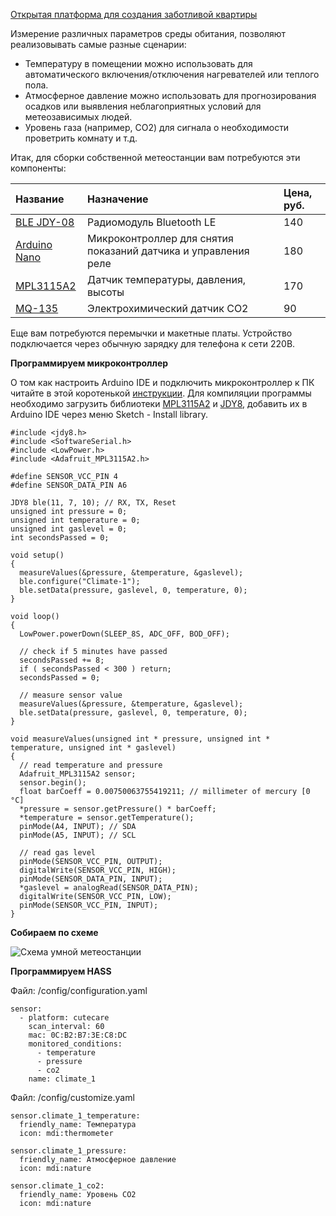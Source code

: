 [Открытая платформа для создания заботливой квартиры](http://cutecare.ru)

Измерение различных параметров среды обитания, позволяют реализовывать самые разные сценарии:

* Температуру в помещении можно использовать для автоматического включения/отключения нагревателей или теплого пола.
* Атмосферное давление можно использовать для прогнозирования осадков или выявления неблагоприятных условий для метеозависимых людей.
* Уровень газа (например, CO2) для сигнала о необходимости проветрить комнату и т.д.

Итак, для сборки собственной метеостанции вам потребуются эти компоненты:

|Название|Назначение|Цена, руб.|
| :----------- |:----------- |:----------- |
|[BLE JDY-08](https://rover.ebay.com/rover/1/711-53200-19255-0/1?icep_id=114&ipn=icep&toolid=20004&campid=5338218090&mpre=https%3A%2F%2Fwww.ebay.com%2Fitm%2FBluetooth-4-0-BLE-Low-Power-CC2541-JDY-08-Support-Airsync-iBeacon-Module%2F322511962233%3FssPageName%3DSTRK%253AMEBIDX%253AIT%26_trksid%3Dp2057872.m2749.l2649)|Радиомодуль Bluetooth LE|140|
|[Arduino Nano](https://www.ebay.com/itm/Nano-V3-0-ATmega328P-CH340G-5V-16M-MINI-USB-Nano-V3-0-Compatible-to-Arduino/253141071056?ssPageName=STRK%3AMEBIDX%3AIT&_trksid=p2057872.m2749.l2649)|Микроконтроллер для снятия показаний датчика и управления реле|180|
|[MPL3115A2](https://rover.ebay.com/rover/1/711-53200-19255-0/1?icep_id=114&ipn=icep&toolid=20004&campid=5338218090&mpre=https%3A%2F%2Fwww.ebay.com%2Fitm%2FMPL3115A2-IIC-I2C-Intelligent-Temperature-Pressure-Altitude-Sensor-For-Arduino%2F401347699449%3FssPageName%3DSTRK%253AMEBIDX%253AIT%26_trksid%3Dp2057872.m2749.l2649)|Датчик температуры, давления, высоты|170|
|[MQ-135](https://rover.ebay.com/rover/1/711-53200-19255-0/1?icep_id=114&ipn=icep&toolid=20004&campid=5338218090&mpre=https%3A%2F%2Fwww.ebay.com%2Fitm%2F2PCS-MQ135-MQ-135-Air-Quality-Sensor-Hazardous-Gas-Detection-Module-Arduino%2F181846910843%3FssPageName%3DSTRK%253AMEBIDX%253AIT%26_trksid%3Dp2057872.m2749.l2649)|Электрохимический датчик CO2|90|

Еще вам потребуются перемычки и макетные платы. Устройство подключается через обычную зарядку для телефона к сети 220В.

**Программируем микроконтроллер**

О том как настроить Arduino IDE и подключить микроконтроллер к ПК читайте в этой коротенькой [инструкции](http://cutecare.readthedocs.io/ru/master/%D0%9C%D0%B8%D0%BA%D1%80%D0%BE%D0%BA%D0%BE%D0%BD%D1%82%D1%80%D0%BE%D0%BB%D0%BB%D0%B5%D1%80%D1%8B/#arduino-nano).
Для компиляции программы необходимо загрузить библиотеки [MPL3115A2](https://github.com/adafruit/Adafruit_MPL3115A2_Library/archive/master.zip) и [JDY8](https://github.com/cutecare/jdy8/archive/master.zip), добавить их в Arduino IDE через меню Sketch - Install library.

```
#include <jdy8.h>
#include <SoftwareSerial.h>
#include <LowPower.h>
#include <Adafruit_MPL3115A2.h>

#define SENSOR_VCC_PIN 4
#define SENSOR_DATA_PIN A6

JDY8 ble(11, 7, 10); // RX, TX, Reset
unsigned int pressure = 0;
unsigned int temperature = 0;
unsigned int gaslevel = 0;
int secondsPassed = 0;

void setup() 
{
  measureValues(&pressure, &temperature, &gaslevel);
  ble.configure("Climate-1");
  ble.setData(pressure, gaslevel, 0, temperature, 0);
}

void loop() 
{
  LowPower.powerDown(SLEEP_8S, ADC_OFF, BOD_OFF);

  // check if 5 minutes have passed
  secondsPassed += 8;
  if ( secondsPassed < 300 ) return;
  secondsPassed = 0;

  // measure sensor value
  measureValues(&pressure, &temperature, &gaslevel);
  ble.setData(pressure, gaslevel, 0, temperature, 0);
}

void measureValues(unsigned int * pressure, unsigned int * temperature, unsigned int * gaslevel) 
{
  // read temperature and pressure
  Adafruit_MPL3115A2 sensor;
  sensor.begin();
  float barCoeff = 0.00750063755419211; // millimeter of mercury [0 °C]
  *pressure = sensor.getPressure() * barCoeff;
  *temperature = sensor.getTemperature();
  pinMode(A4, INPUT); // SDA
  pinMode(A5, INPUT); // SCL

  // read gas level  
  pinMode(SENSOR_VCC_PIN, OUTPUT);
  digitalWrite(SENSOR_VCC_PIN, HIGH);
  pinMode(SENSOR_DATA_PIN, INPUT);
  *gaslevel = analogRead(SENSOR_DATA_PIN);
  digitalWrite(SENSOR_VCC_PIN, LOW);
  pinMode(SENSOR_VCC_PIN, INPUT);
}
```

**Собираем по схеме**

![Схема умной метеостанции]()

**Программируем HASS**

Файл: /config/configuration.yaml

```
sensor:
  - platform: cutecare
    scan_interval: 60
    mac: 0C:B2:B7:3E:C8:DC
    monitored_conditions:
      - temperature
      - pressure
      - co2
    name: climate_1
```

Файл: /config/customize.yaml

```
sensor.climate_1_temperature:
  friendly_name: Температура
  icon: mdi:thermometer

sensor.climate_1_pressure:
  friendly_name: Атмосферное давление
  icon: mdi:nature

sensor.climate_1_co2:
  friendly_name: Уровень CO2
  icon: mdi:nature
```
